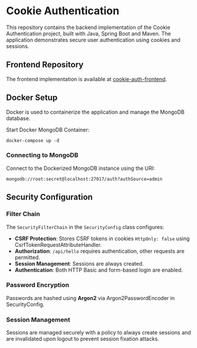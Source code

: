 # Cookie Authentication

This repository contains the backend implementation of the Cookie Authentication project, built with Java, Spring Boot and Maven.
The application demonstrates secure user authentication using cookies and sessions.

## Frontend Repository

The frontend implementation is available at [cookie-auth-frontend](https://github.com/renefatuaki/cookie-auth-frontend).

## Docker Setup

Docker is used to containerize the application and manage the MongoDB database.

Start Docker MongoDB Container:

```shell
docker-compose up -d
```

### Connecting to MongoDB

Connect to the Dockerized MongoDB instance using the URI:

`mongodb://root:secret@localhost:27017/auth?authSource=admin`

## Security Configuration

### Filter Chain

The `SecurityFilterChain` in the `SecurityConfig` class configures:

- **CSRF Protection**: Stores CSRF tokens in cookies  `HttpOnly: false` using CsrfTokenRequestAttributeHandler.
- **Authorization**: `/api/hello` requires authentication, other requests are permitted.
- **Session Management**: Sessions are always created.
- **Authentication**: Both HTTP Basic and form-based login are enabled.

### Password Encryption

Passwords are hashed using **Argon2** via Argon2PasswordEncoder in SecurityConfig.

### Session Management

Sessions are managed securely with a policy to always create sessions and are invalidated upon logout to prevent session fixation attacks.
